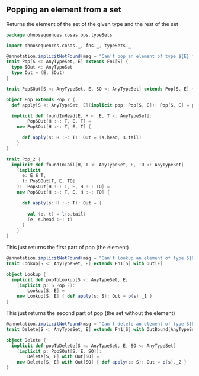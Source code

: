 
## Popping an element from a set

Returns the element of the set of the given type and the rest of the set


```scala
package ohnosequences.cosas.ops.typeSets

import ohnosequences.cosas._, fns._, typeSets._

@annotation.implicitNotFound(msg = "Can't pop an element of type ${E} from the set ${S}")
trait Pop[S <: AnyTypeSet, E] extends Fn1[S] {
  type SOut <: AnyTypeSet
  type Out = (E, SOut)
}

trait PopSOut[S <: AnyTypeSet, E, SO <: AnyTypeSet] extends Pop[S, E] { type SOut = SO }

object Pop extends Pop_2 {
  def apply[S <: AnyTypeSet, E](implicit pop: Pop[S, E]): Pop[S, E] = pop

  implicit def foundInHead[E, H <: E, T <: AnyTypeSet]: 
        PopSOut[H :~: T, E, T] =
    new PopSOut[H :~: T, E, T] { 

      def apply(s: H :~: T): Out = (s.head, s.tail)
    }
}

trait Pop_2 {
  implicit def foundInTail[H, T <: AnyTypeSet, E, TO <: AnyTypeSet]
    (implicit 
      e: E ∈ T, 
      l: PopSOut[T, E, TO]
    ):  PopSOut[H :~: T, E, H :~: TO] =
    new PopSOut[H :~: T, E, H :~: TO] { 

      def apply(s: H :~: T): Out = {
        
        val (e, t) = l(s.tail)
        (e, s.head :~: t)
      }
    }
}
```

This just returns the first part of pop (the element)

```scala
@annotation.implicitNotFound(msg = "Can't lookup an element of type ${E} from the set ${S}")
trait Lookup[S <: AnyTypeSet, E] extends Fn1[S] with Out[E]

object Lookup {
  implicit def popToLookup[S <: AnyTypeSet, E]
    (implicit p: S Pop E): 
        Lookup[S, E] = 
    new Lookup[S, E] { def apply(s: S): Out = p(s)._1 }
}
```

This just returns the second part of pop (the set without the element)

```scala
@annotation.implicitNotFound(msg = "Can't delete an element of type ${E} from the set ${S}")
trait Delete[S <: AnyTypeSet, E] extends Fn1[S] with OutBound[AnyTypeSet]

object Delete {
  implicit def popToDelete[S <: AnyTypeSet, E, SO <: AnyTypeSet]
    (implicit p: PopSOut[S, E, SO]): 
        Delete[S, E] with Out[SO] = 
    new Delete[S, E] with Out[SO] { def apply(s: S): Out = p(s)._2 }
}

```




[test/scala/cosas/asserts.scala]: ../../../../../test/scala/cosas/asserts.scala.md
[test/scala/cosas/DenotationTests.scala]: ../../../../../test/scala/cosas/DenotationTests.scala.md
[test/scala/cosas/SubsetTypesTests.scala]: ../../../../../test/scala/cosas/SubsetTypesTests.scala.md
[test/scala/cosas/EqualityTests.scala]: ../../../../../test/scala/cosas/EqualityTests.scala.md
[test/scala/cosas/PropertyTests.scala]: ../../../../../test/scala/cosas/PropertyTests.scala.md
[test/scala/cosas/RecordTests.scala]: ../../../../../test/scala/cosas/RecordTests.scala.md
[test/scala/cosas/TypeSetTests.scala]: ../../../../../test/scala/cosas/TypeSetTests.scala.md
[test/scala/cosas/TypeUnionTests.scala]: ../../../../../test/scala/cosas/TypeUnionTests.scala.md
[main/scala/cosas/typeUnions.scala]: ../../typeUnions.scala.md
[main/scala/cosas/properties.scala]: ../../properties.scala.md
[main/scala/cosas/records.scala]: ../../records.scala.md
[main/scala/cosas/fns.scala]: ../../fns.scala.md
[main/scala/cosas/types.scala]: ../../types.scala.md
[main/scala/cosas/typeSets.scala]: ../../typeSets.scala.md
[main/scala/cosas/ops/records/Update.scala]: ../records/Update.scala.md
[main/scala/cosas/ops/records/Transform.scala]: ../records/Transform.scala.md
[main/scala/cosas/ops/records/Get.scala]: ../records/Get.scala.md
[main/scala/cosas/ops/typeSets/SerializeDenotations.scala]: SerializeDenotations.scala.md
[main/scala/cosas/ops/typeSets/ParseDenotations.scala]: ParseDenotations.scala.md
[main/scala/cosas/ops/typeSets/Conversions.scala]: Conversions.scala.md
[main/scala/cosas/ops/typeSets/Filter.scala]: Filter.scala.md
[main/scala/cosas/ops/typeSets/Subtract.scala]: Subtract.scala.md
[main/scala/cosas/ops/typeSets/Mappers.scala]: Mappers.scala.md
[main/scala/cosas/ops/typeSets/Union.scala]: Union.scala.md
[main/scala/cosas/ops/typeSets/Reorder.scala]: Reorder.scala.md
[main/scala/cosas/ops/typeSets/Take.scala]: Take.scala.md
[main/scala/cosas/ops/typeSets/Representations.scala]: Representations.scala.md
[main/scala/cosas/ops/typeSets/Pop.scala]: Pop.scala.md
[main/scala/cosas/ops/typeSets/Replace.scala]: Replace.scala.md
[main/scala/cosas/equality.scala]: ../../equality.scala.md